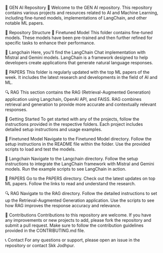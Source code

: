 🌟 GEN AI Repository 🌟
Welcome to the GEN AI repository. This repository contains various projects and resources related to AI and Machine Learning, including fine-tuned models, implementations of LangChain, and other notable ML papers.

📂 Repository Structure
🔧 Finetuned Model
This folder contains fine-tuned models. These models have been pre-trained and then further refined for specific tasks to enhance their performance.

🧠 Langchain
Here, you'll find the LangChain Chat implementation with Mistral and Gemini models. LangChain is a framework designed to help developers create applications that generate natural language responses.

📄 PAPERS
This folder is regularly updated with the top ML papers of the week. It includes the latest research and developments in the field of AI and ML.

🔍 RAG
This section contains the RAG (Retrieval-Augmented Generation) application using Langchain, OpenAI API, and FAISS. RAG combines retrieval and generation to provide more accurate and contextually relevant responses.

🚀 Getting Started
To get started with any of the projects, follow the instructions provided in the respective folders. Each project includes detailed setup instructions and usage examples.

🔧 Finetuned Model
    Navigate to the Finetuned Model directory.
    Follow the setup instructions in the README file within the folder.
    Use the provided scripts to load and test the models.
    
🧠 Langchain
    Navigate to the Langchain directory.
    Follow the setup instructions to integrate the LangChain framework with Mistral and Gemini models.
    Run the example scripts to see LangChain in action.
    
📄 PAPERS
    Go to the PAPERS directory.
    Check out the latest updates on top ML papers.
    Follow the links to read and understand the research.
    
🔍 RAG
    Navigate to the RAG directory.
    Follow the detailed instructions to set up the Retrieval-Augmented Generation application.
    Use the scripts to see how RAG improves the response accuracy and relevance.

🤝 Contributions
Contributions to this repository are welcome. If you have any improvements or new projects to add, please fork the repository and submit a pull request. Make sure to follow the contribution guidelines provided in the CONTRIBUTING.md file.

📞 Contact
For any questions or support, please open an issue in the repository or contact Skk Jodhpur.

